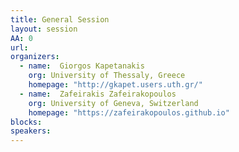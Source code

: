 ```yaml
---
title: General Session
layout: session
AA: 0 
url:  
organizers:
  - name:  Giorgos Kapetanakis
    org: University of Thessaly, Greece
    homepage: "http://gkapet.users.uth.gr/"
  - name:  Zafeirakis Zafeirakopoulos
    org: University of Geneva, Switzerland
    homepage: "https://zafeirakopoulos.github.io"
blocks: 
speakers: 
---
```


